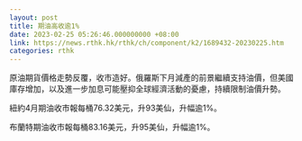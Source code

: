 ```yaml
---
layout: post
title: 期油高收逾1%
date: 2023-02-25 05:26:46.000000000 +08:00
link: https://news.rthk.hk/rthk/ch/component/k2/1689432-20230225.htm
categories: rthk
---
```


原油期貨價格走勢反覆，收市造好。俄羅斯下月減產的前景繼續支持油價，但美國庫存增加，以及進一步加息可能壓抑全球經濟活動的憂慮，持續限制油價升勢。

紐約4月期油收市報每桶76.32美元，升93美仙，升幅逾1%。

布蘭特期油收市報每桶83.16美元，升95美仙，升幅逾1%。
